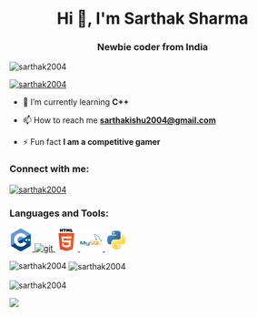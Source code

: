 <h1 align="center">Hi 👋, I'm Sarthak Sharma</h1>
<h3 align="center">Newbie coder from India</h3>

<p align="left"> <img src="https://komarev.com/ghpvc/?username=sarthak2004&label=Profile%20views&color=0e75b6&style=flat" alt="sarthak2004" /> </p>

<p align="left"> <a href="https://github.com/ryo-ma/github-profile-trophy"><img src="https://github-profile-trophy.vercel.app/?username=sarthak2004" alt="sarthak2004" /></a> </p>

- 🌱 I’m currently learning **C++**

- 📫 How to reach me **sarthakishu2004@gmail.com**

- ⚡ Fun fact **I am a competitive gamer**

<h3 align="left">Connect with me:</h3>
<p align="left">
<a href="https://www.leetcode.com/sarthak2004" target="blank"><img align="center" src="https://raw.githubusercontent.com/rahuldkjain/github-profile-readme-generator/master/src/images/icons/Social/leet-code.svg" alt="sarthak2004" height="30" width="40" /></a>
</p>

<h3 align="left">Languages and Tools:</h3>
<p align="left"> <a href="https://www.w3schools.com/cpp/" target="_blank" rel="noreferrer"> <img src="https://raw.githubusercontent.com/devicons/devicon/master/icons/cplusplus/cplusplus-original.svg" alt="cplusplus" width="40" height="40"/> </a> <a href="https://git-scm.com/" target="_blank" rel="noreferrer"> <img src="https://www.vectorlogo.zone/logos/git-scm/git-scm-icon.svg" alt="git" width="40" height="40"/> </a> <a href="https://www.w3.org/html/" target="_blank" rel="noreferrer"> <img src="https://raw.githubusercontent.com/devicons/devicon/master/icons/html5/html5-original-wordmark.svg" alt="html5" width="40" height="40"/> </a> <a href="https://www.mysql.com/" target="_blank" rel="noreferrer"> <img src="https://raw.githubusercontent.com/devicons/devicon/master/icons/mysql/mysql-original-wordmark.svg" alt="mysql" width="40" height="40"/> </a> <a href="https://www.python.org" target="_blank" rel="noreferrer"> <img src="https://raw.githubusercontent.com/devicons/devicon/master/icons/python/python-original.svg" alt="python" width="40" height="40"/> </a> </p>

<p><img align="left" src="https://github-readme-stats.vercel.app/api/top-langs?username=sarthak2004&show_icons=true&locale=en&layout=compact" alt="sarthak2004" /></p>

<p>&nbsp;<img align="center" src="https://github-readme-stats.vercel.app/api?username=sarthak2004&show_icons=true&locale=en" alt="sarthak2004" /></p>

<p><img align="center" src="https://github-readme-streak-stats.herokuapp.com/?user=sarthak2004&" alt="sarthak2004" /></p>

<div >
<img src="https://activity-graph.herokuapp.com/graph?username=sarthak2004&bg_color=FFFFFF&color=000000&line=000000&point=00FF00">
</div>
